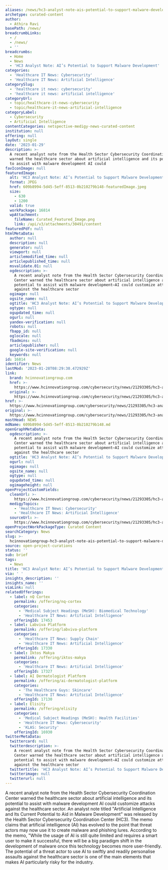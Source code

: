 ```yaml
---
aliases: /news/hc3-analyst-note-ais-potential-to-support-malware-development
archetype: curated-content
author:
  - Athira Ravi
basePath: /news/
breadcrumbLinks:
  - /
  - /news/
  - ''
breadcrumbs:
  - Home
  - News
  - 'HC3 Analyst Note: AI’s Potential to Support Malware Development'
categories:
  - 'Healthcare IT News: Cybersecurity'
  - 'Healthcare IT News: Artificial Intelligence'
categorySlug:
  - 'healthcare it news: cybersecurity'
  - 'healthcare it news: artificial intelligence'
categoryUrl:
  - topic/healthcare-it-news-cybersecurity
  - topic/healthcare-it-news-artificial-intelligence
categoryLabel:
  - Cybersecurity
  - Artificial Intelligence
contentCategories: netspective-medigy-news-curated-content
institution: null
offering: null
layOut: single
date: '2023-01-29'
description: >-
  A recent analyst note from the Health Sector Cybersecurity Coordination Center
  warned the healthcare sector about artificial intelligence and its potential
  to assist with malware development AI could 
favIconImage: null
featuredImage:
  alt: 'HC3 Analyst Note: AI’s Potential to Support Malware Development'
  format: JPEG
  href: 609b8994-5d45-5eff-8513-0b210279b148-featuredImage.jpeg
  size:
    - 630
    - 1200
  valid: true
  workPackage: 16814
  wpAttachment:
    fileName: Curated_Featured_Image.png
    link: /api/v3/attachments/30491/content
featuredPdf: null
htmlMetaData:
  author: null
  description: null
  generator: null
  viewport: null
  articlemodified_time: null
  articlepublished_time: null
  msvalidate.01: null
  ogdescription: >-
    A recent analyst note from the Health Sector Cybersecurity Coordination
    Center warned the healthcare sector about artificial intelligence and its
    potential to assist with malware development—AI could customize attacks
    against the healthcare sector
  ogimage: null
  ogsite_name: null
  ogtitle: 'HC3 Analyst Note: AI’s Potential to Support Malware Development'
  ogtype: null
  ogupdated_time: null
  ogurl: null
  yandex-verification: null
  robots: null
  fbapp_id: null
  oglocale: null
  fbadmins: null
  articlepublisher: null
  google-site-verification: null
  keywords: null
id: 16814
identifier: News
lastMod: '2023-01-28T08:29:30.472929Z'
link:
  brand: hcinnovationgroup.com
  href: >-
    https://www.hcinnovationgroup.com/cybersecurity/news/21293305/hc3-analyst-note-ais-potential-to-support-malware-development
  original: >-
    https://www.hcinnovationgroup.com/cybersecurity/news/21293305/hc3-analyst-note-ais-potential-to-support-malware-development
href: >-
  https://www.hcinnovationgroup.com/cybersecurity/news/21293305/hc3-analyst-note-ais-potential-to-support-malware-development
original: >-
  https://www.hcinnovationgroup.com/cybersecurity/news/21293305/hc3-analyst-note-ais-potential-to-support-malware-development
mastHead: NEWS
mdName: 609b8994-5d45-5eff-8513-0b210279b148.md
openGraphMetaData:
  ogdescription: >-
    A recent analyst note from the Health Sector Cybersecurity Coordination
    Center warned the healthcare sector about artificial intelligence and its
    potential to assist with malware development—AI could customize attacks
    against the healthcare sector
  ogtitle: 'HC3 Analyst Note: AI’s Potential to Support Malware Development'
  ogurl: null
  ogimage: null
  ogsite_name: null
  ogtype: null
  ogupdated_time: null
  ogimageheight: null
openProjectCustomFields:
  cleanUrl: >-
    https://www.hcinnovationgroup.com/cybersecurity/news/21293305/hc3-analyst-note-ais-potential-to-support-malware-development
  medigyTopics:
    - 'Healthcare IT News: Cybersecurity'
    - 'Healthcare IT News: Artificial Intelligence'
  sourceUrl: >-
    https://www.hcinnovationgroup.com/cybersecurity/news/21293305/hc3-analyst-note-ais-potential-to-support-malware-development
openProjectWorkPackageType: Curated Content
searchCategory: News
slug: >-
  hcinnovationgroup-hc3-analyst-note-ais-potential-to-support-malware-development
source: open-project-curations
status: ''
sub: brief
tags:
  - News
title: 'HC3 Analyst Note: AI’s Potential to Support Malware Development'
via: ' '
insights_description: ''
insights_name: ''
viaLink: null
relatedOfferings:
  - label: nQ Cortex
    permalink: /offering/nq-cortex
    categories:
      - 'Medical Subject Headings (MeSH): Biomedical Technology'
      - 'Healthcare IT News: Artificial Intelligence'
    offeringId: 17453
  - label: Labviva Platform
    permalink: /offering/labviva-platform
    categories:
      - 'Healthcare IT News: Supply Chain'
      - 'Healthcare IT News: Artificial Intelligence'
    offeringId: 17330
  - label: Iktos Makya
    permalink: /offering/iktos-makya
    categories:
      - 'Healthcare IT News: Artificial Intelligence'
    offeringId: 17327
  - label: AI Dermatologist Platform
    permalink: /offering/ai-dermatologist-platform
    categories:
      - 'The Healthcare Guys: Skincare'
      - 'Healthcare IT News: Artificial Intelligence'
    offeringId: 17130
  - label: Elisity
    permalink: /offering/elisity
    categories:
      - 'Medical Subject Headings (MeSH): Health Facilities'
      - 'Healthcare IT News: Cybersecurity'
      - 'KLAS: Security'
    offeringId: 16930
twitterMetaData:
  twittercard: null
  twitterdescription: >-
    A recent analyst note from the Health Sector Cybersecurity Coordination
    Center warned the healthcare sector about artificial intelligence and its
    potential to assist with malware development—AI could customize attacks
    against the healthcare sector
  twittertitle: 'HC3 Analyst Note: AI’s Potential to Support Malware Development'
  twitterimage: null
  twitterurl: null
---
```

<p>A recent analyst note from the Health Sector Cybersecurity Coordination Center warned the healthcare sector about artificial intelligence and its potential to assist with malware development AI could customize attacks against the healthcare sector. An analyst note titled "Artificial Intelligence and Its Current Potential to Aid in Malware Development" was released by the Health Sector Cybersecurity Coordination Center (HC3). The memo claims that artificial intelligence (AI) has evolved to the point that threat actors may now use it to create malware and phishing lures. According to the memo, "While the usage of AI is still quite limited and requires a smart user to make it successful, there will be a big paradigm shift in the development of malware once this technology becomes more user-friendly. The potential of a threat actor to use AI to swiftly and readily personalise assaults against the healthcare sector is one of the main elements that makes AI particularly risky for the industry.</p>
